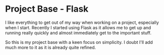 # Project Base - Flask

I like everything to get out of my way when working on a project, especially
when I start. Recently I started using Flask as it allows me to get up and
running really quickly and almost immediately get to the important stuff.

So this is my project base with a keen focus on simplicity. I doubt I'll add
much more to it as it is already quite refined.
